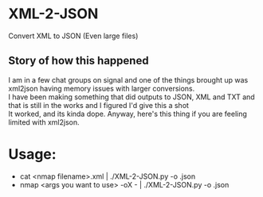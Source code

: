 # XML-2-JSON
Convert XML to JSON (Even large files)

## Story of how this happened  
I am in a few chat groups on signal and one of the things brought up was xml2json having memory issues with larger conversions.  
I have been making something that did outputs to JSON, XML and TXT and that is still in the works and I figured I'd give this a shot  
It worked, and its kinda dope.  Anyway, here's this thing if you are feeling limited with xml2json.

# Usage:  
  - cat &lt;nmap filename&gt;.xml | ./XML-2-JSON.py -o <ouptut file name>.json
  - nmap &lt;args you want to use&gt; -oX - | ./XML-2-JSON.py -o <ouptut file name>.json  
 
